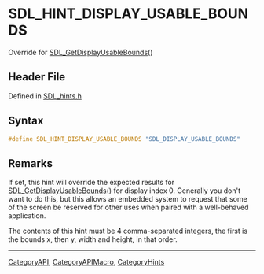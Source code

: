 # SDL_HINT_DISPLAY_USABLE_BOUNDS

Override for [SDL_GetDisplayUsableBounds](SDL_GetDisplayUsableBounds)()

## Header File

Defined in [SDL_hints.h](https://github.com/libsdl-org/SDL/blob/SDL2/include/SDL_hints.h)

## Syntax

```c
#define SDL_HINT_DISPLAY_USABLE_BOUNDS "SDL_DISPLAY_USABLE_BOUNDS"
```

## Remarks

If set, this hint will override the expected results for
[SDL_GetDisplayUsableBounds](SDL_GetDisplayUsableBounds)() for display
index 0. Generally you don't want to do this, but this allows an embedded
system to request that some of the screen be reserved for other uses when
paired with a well-behaved application.

The contents of this hint must be 4 comma-separated integers, the first is
the bounds x, then y, width and height, in that order.





----
[CategoryAPI](CategoryAPI), [CategoryAPIMacro](CategoryAPIMacro), [CategoryHints](CategoryHints)

